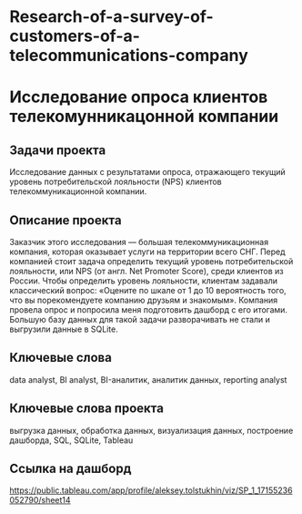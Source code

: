 # Research-of-a-survey-of-customers-of-a-telecommunications-company
# Исследование опроса клиентов телекомунникацонной компании


## Задачи проекта
Исследование данных с результатами опроса, отражающего текущий уровень потребительской лояльности (NPS) клиентов телекоммуникационной компании.

## Описание проекта
Заказчик этого исследования — большая телекоммуникационная компания, которая оказывает услуги на территории всего СНГ. Перед компанией стоит задача определить текущий уровень потребительской лояльности, или NPS (от англ. Net Promoter Score), среди клиентов из России.
Чтобы определить уровень лояльности, клиентам задавали классический вопрос: «Оцените по шкале от 1 до 10 вероятность того, что вы порекомендуете компанию друзьям и знакомым».
Компания провела опрос и попросила меня подготовить дашборд с его итогами. Большую базу данных для такой задачи разворачивать не стали и выгрузили данные в SQLite.

## Ключевые слова
data analyst, BI analyst, BI-аналитик, аналитик данных, reporting analyst

## Ключевые слова проекта
выгрузка данных, обработка данных, визуализация данных, построение дашборда, SQL, SQLite, Tableau

## Ссылка на дашборд
https://public.tableau.com/app/profile/aleksey.tolstukhin/viz/SP_1_17155236052790/sheet14
